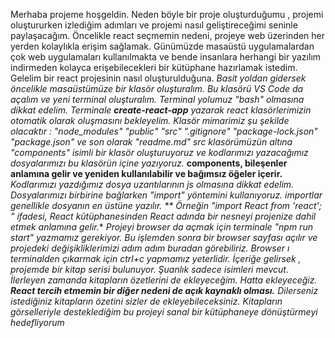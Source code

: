 Merhaba projeme hoşgeldin. Neden böyle bir proje oluşturduğumu , projemi oluştururken izlediğim adımları ve projemi nasıl geliştireceğimi seninle paylaşacağım. 
Öncelikle react seçmemin nedeni, projeye web üzerinden her yerden kolaylıkla erişim sağlamak. Günümüzde masaüstü uygulamalardan çok web uygulamaları kullanılmakta ve bende insanlara herhangi bir yazılım indirmeden kolayca erişebilecekleri bir kütüphane hazırlamak istedim.
Gelelim bir react projesinin nasıl oluşturulduğuna. 
*Basit yoldan gidersek öncelikle masaüstümüze bir klasör oluşturalım.*
*Bu klasörü VS Code da açalım ve yeni terminal oluşturalım.*
*Terminal yolumuz "bash" olmasına dikkat edelim.*
*Terminale **create-react-app** yazarak react klasörlerimizin otomatik olarak oluşmasını bekleyelim.*
*Klasör mimarimiz şu şekilde olacaktır : "node_modules" "public" "src" ".gitignore" "package-lock.json" "package.json" ve son olarak "readme.md"*
*src klasörümüzün altına "components" isimli bir klasör oluşturuyoruz ve kodlarımızı yazacağımız dosyalarımızı bu klasörün içine yazıyoruz.* **components, bileşenler anlamına gelir ve yeniden kullanılabilir ve bağımsız öğeler içerir.**
*Kodlarımızı yazdığımız dosya uzantılarının js olmasına dikkat edelim.*
*Dosyalarımızı birbirine bağlarken "import" yöntemini kullanıyoruz. importlar genellikle dosyanın en üstüne yazılır. ** Örneğin "import React from 'react'; " ifadesi, React kütüphanesinden React adında bir nesneyi projenize dahil etmek anlamına gelir.**
*Projeyi browser da açmak için terminale "npm run start" yazmamız gerekiyor. Bu işlemden sonra bir browser sayfası açılır ve projedeki değişikliklerimizi adım adım buradan görebiliriz. Browser ı terminalden çıkarmak için ctrl+c yapmamız yeterlidir.*
*İçeriğe gelirsek , projemde bir kitap serisi bulunuyor. Şuanlık sadece isimleri mevcut. İlerleyen zamanda kitapların özetlerini de ekleyeceğim. Hatta ekleyeceğiz. **React tercih etmemin bir diğer nedeni de açık kaynaklı olması.** Dilerseniz istediğiniz kitapların özetini sizler de ekleyebileceksiniz.*
*Kitapların görselleriyle desteklediğim bu projeyi sanal bir kütüphaneye dönüştürmeyi hedefliyorum*